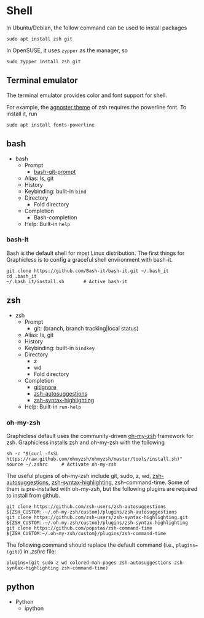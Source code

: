 # Shell

In Ubuntu/Debian, the follow command can be used to install packages

    sudo apt install zsh git

In OpenSUSE, it uses `zypper` as the manager, so 

    sudo zypper install zsh git

## Terminal emulator

The terminal emulator provides color and font support for shell.

For example, the [agnoster theme](https://github.com/agnoster/agnoster-zsh-theme) of zsh requires the powerline font.
To install it, run

    sudo apt install fonts-powerline

## bash

- bash
    - Prompt
        - [bash-git-prompt](https://github.com/magicmonty/bash-git-prompt)
    - Alias: ls, git
    - History
    - Keybinding: bulit-in `bind`
    - Directory
        - Fold directory
    - Completion
        - Bash-completion
    - Help: Built-in `help`

### bash-it

Bash is the default shell for most Linux distribution.
The first things for Graphicless is to config a graceful shell environment with bash-it.

    git clone https://github.com/Bash-it/bash-it.git ~/.bash_it
    cd .bash_it
    ~/.bash_it/install.sh       # Active bash-it

## zsh
- zsh
    - Prompt
        - git: (branch, branch tracking|local status)
    - Alias: ls, git
    - History
    - Keybinding: built-in `bindkey`
    - Directory
        - z
        - wd
        - Fold directory
    - Completion
        - [gitignore](https://github.com/ohmyzsh/ohmyzsh/blob/master/plugins/gitignore/gitignore.plugin.zsh)
        - [zsh-autosuggestions](https://github.com/zsh-users/zsh-autosuggestions)
        - [zsh-syntax-highlighting](https://github.com/zsh-users/zsh-syntax-highlighting.git)
    - Help: Built-in `run-help`

### oh-my-zsh

Graphicless default uses the community-driven [oh-my-zsh](https://ohmyz.sh/) framework for zsh.
Graphicless installs zsh and oh-my-zsh with the following

    sh -c "$(curl -fsSL https://raw.github.com/ohmyzsh/ohmyzsh/master/tools/install.sh)"
    source ~/.zshrc     # Activate oh-my-zsh

The useful plugins of oh-my-zsh include git, sudo, z, wd, [zsh-autosuggestions](https://github.com/zsh-users/zsh-autosuggestions), [zsh-syntax-highlighting](https://github.com/zsh-users/zsh-syntax-highlighting.git), zsh-command-time.
Some of them is pre-installed with oh-my-zsh, but the following plugins are required to install from github.

    git clone https://github.com/zsh-users/zsh-autosuggestions ${ZSH_CUSTOM:-~/.oh-my-zsh/custom}/plugins/zsh-autosuggestions
    git clone https://github.com/zsh-users/zsh-syntax-highlighting.git ${ZSH_CUSTOM:-~/.oh-my-zsh/custom}/plugins/zsh-syntax-highlighting
    git clone https://github.com/popstas/zsh-command-time ${ZSH_CUSTOM:~/.oh-my-zsh/custom}/plugins/zsh-command-time

The following command should replace the default command (i.e., `plugins=(git)`) in *.zshrc* file:

    plugins=(git sudo z wd colored-man-pages zsh-autosuggestions zsh-syntax-highlighting zsh-command-time)

## python
- Python
    - ipython

